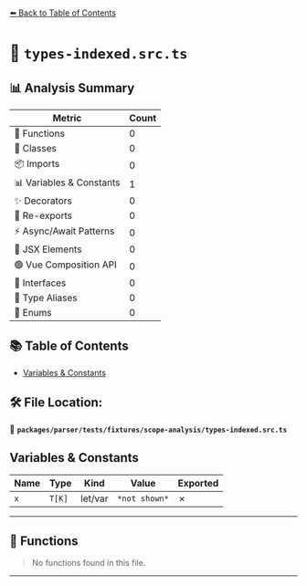 [⬅️ Back to Table of Contents](../../../../../index.md)

# 📄 `types-indexed.src.ts`

## 📊 Analysis Summary

| Metric | Count |
|--------|-------|
| 🔧 Functions | 0 |
| 🧱 Classes | 0 |
| 📦 Imports | 0 |
| 📊 Variables & Constants | 1 |
| ✨ Decorators | 0 |
| 🔄 Re-exports | 0 |
| ⚡ Async/Await Patterns | 0 |
| 💠 JSX Elements | 0 |
| 🟢 Vue Composition API | 0 |
| 📐 Interfaces | 0 |
| 📑 Type Aliases | 0 |
| 🎯 Enums | 0 |

## 📚 Table of Contents

- [Variables & Constants](#variables-constants)

## 🛠️ File Location:
📂 **`packages/parser/tests/fixtures/scope-analysis/types-indexed.src.ts`**

## Variables & Constants

| Name | Type | Kind | Value | Exported |
|------|------|------|-------|----------|
| `x` | `T[K]` | let/var | `*not shown*` | ✗ |


---

## 🔧 Functions

> No functions found in this file.


---